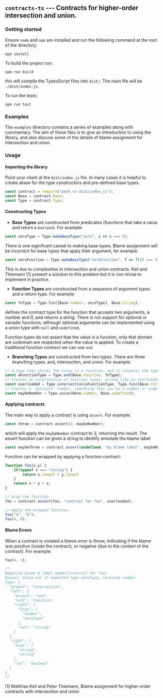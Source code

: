 ## `contracts-ts` --- Contracts for higher-order intersection and union.

### Getting started

Ensure `node` and `npm` are installed and run the following command at the root of the directory:

```
npm install
```

To build the project run:

```
npm run build
```

this will compile the TypesScript files into `dist/`. The main file will be `./dist/index.js`.

To run the tests:

```
npm run test
```

### Examples

The `examples` directory contains a series of examples along with commentary. The aim of these files is to give an introduction to using the library, and also discuss some of the details of blame assignment for intersection and union.

### Usage

#### Importing the library

Point your client at the `dist/index.js` file. In many cases it is helpful to create aliase for the type constructors and pre-defined base types.

```js
const contract = require("path to dist/index.js");
const Base = contract.Base;
const Type = contract.Type;
```

#### Constructing Types

- **Base Types** are constructed from predicates (functions that take a value and return a `boolean`). For example:
```javascript
const zeroType = Type.makeBaseType("zero", x => x === 0);
```
There is one siginifcant caveat to making base types. Blame assignment will be incorrect for base types that apply their argument, for example:
```javascript
const zeroFunction = Type.makeBaseType("zeroFunction", f => f(0) === 0);
```
This is due to complexities in intersection and union contracts. Keil and Thiemann [1] present a solution to this problem but it is non-trivial to implement in practice.

- **Function Types** are constructed from a sequence of argument types and a return type. For example:
```javascript
const fnType = Type.fun([Base.number, zeroType], Base.string);
```
defines the contract type for the function that accepts two arguments, a number and 0, and returns a string. There is not support for optional or variadic functions, although optional arguments can be implemented using a union type with `null` and `undefined`.

Function types do not assert that the value is a function, only that domain are codomain are respected when the value is applied. To create a traditional function contract we can use `and`.

- **Branching Types** are constructed from two types. There are three branching types: and, intersection, and union. For example:
```javascript
// A type that checks the value is a function, and it respects the type [number,0] -> string.
const aFunctionType = Type.and(Base.function, fnType);
// Creates an intersection of function types, acting like an overloaded function.
const overloaded = Type.intersection(aFunctionType, Type.fun([Base.string, Base.string], Base.boolean));
// Creates a 'optional' number, something that can be a number or undefined.
const maybeNumber = Type.union(Base.number, Base.undefined);
```

#### Applying contracts
The main way to apply a contract is using `assert`. For example:
```javascript
const three = contract.assert(3, maybeNumber);
```
which will apply the `maybeNumber` contract to 3, returning the result. The assert function can be given a string to identify annotate the blame label:
```javascript
const maybeThree = contract.assert(undefined, "my blame label", maybeNumber);
```

Function can be wrapped by applying a function contract:
```javascript
function foo(x,y) {
    if(typeof x === "string") {
        return x.length > y.length
    }
    return x + y + x;
}

// Wrap the function
foo = contract.assert(foo, "contract for foo", overloaded);

// Apply the wrapped function
foo("a", "b");
foo(4, 0);
```

#### Blame Errors
When a contract is violated a blame error is throw, indicating if the blame was positive (inside the contract), or negative (due to the context of the contract). For example:

```javascript
foo(4, 1);

/*
Negative blame @ label Symbol(contract for foo)
Reason: Value not of expected type zeroType, received number.
Type: {
  "branch": "intersection",
  "left": {
    "branch": "and",
    "left": "function",
    "right": {
      "args": [
        "number",
        "zeroType"
      ],
      "ret": "string"
    }
  },
  "right": {
    "args": [
      "string",
      "string"
    ],
    "ret": "boolean"
  }
}
*/
```


[1] Matthias Keil and Peter Thiemann, Blame assignment for higher-order contracts with intersection and union
